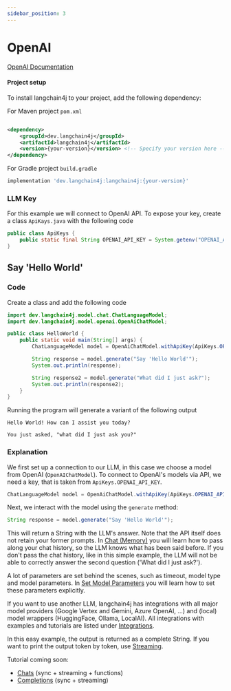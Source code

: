 ```yaml
---
sidebar_position: 3
---
```


# OpenAI
[OpenAI Documentation](https://platform.openai.com/docs/introduction)

#### Project setup

To install langchain4j to your project, add the following dependency:

For Maven project `pom.xml`

```xml

<dependency>
    <groupId>dev.langchain4j</groupId>
    <artifactId>langchain4j</artifactId>
    <version>{your-version}</version> <!-- Specify your version here -->
</dependency>
```

For Gradle project `build.gradle`

```groovy
implementation 'dev.langchain4j:langchain4j:{your-version}'
```

### LLM Key
For this example we will connect to OpenAI API. To expose your key, create a class ```ApiKays.java``` with the following code

```java
public class ApiKeys {
    public static final String OPENAI_API_KEY = System.getenv("OPENAI_API_KEY");
}
```
## Say 'Hello World'

### Code

Create a class and add the following code

```java
import dev.langchain4j.model.chat.ChatLanguageModel;
import dev.langchain4j.model.openai.OpenAiChatModel;

public class HelloWorld {
    public static void main(String[] args) {
        ChatLanguageModel model = OpenAiChatModel.withApiKey(ApiKeys.OPENAI_API_KEY);

        String response = model.generate("Say 'Hello World'");
        System.out.println(response);

        String response2 = model.generate("What did I just ask?");
        System.out.println(response2);
    }
}
```

Running the program will generate a variant of the following output

<!-- TODO console log formatting? -->
```plaintext
Hello World! How can I assist you today?

You just asked, "what did I just ask you?"
```

### Explanation
We first set up a connection to our LLM, in this case we choose a model from OpenAI (```OpenAIChatModel```).
To connect to OpenAI's models via API, we need a key, that is taken from ```ApiKeys.OPENAI_API_KEY```.

```java
ChatLanguageModel model = OpenAiChatModel.withApiKey(ApiKeys.OPENAI_API_KEY);
```

Next, we interact with the model using the ```generate``` method:

```java
String response = model.generate("Say 'Hello World'");
```

This will return a String with the LLM's answer.
Note that the API itself does not retain your former prompts. In [Chat (Memory)](chat) you will learn how to pass along your chat history, so the LLM knows what has been said before. If you don't pass the chat history, like in this simple example, the LLM will not be able to correctly answer the second question ('What did I just ask?').

A lot of parameters are set behind the scenes, such as timeout, model type and model parameters.
In [Set Model Parameters](set-model-parameters) you will learn how to set these parameters explicitly.

If you want to use another LLM, langchain4j has integrations with all major model providers (Google Vertex and Gemini, Azure OpenAI, ...) and (local) model wrappers (HuggingFace, Ollama, LocalAI).
All integrations with examples and tutorials are listed under [Integrations](/docs/category/integrations).

In this easy example, the output is returned as a complete String. If you want to print the output token by token, use [Streaming](response-streaming).

Tutorial coming soon:
- [Chats](https://platform.openai.com/docs/guides/chat) (sync + streaming + functions)
- [Completions](https://platform.openai.com/docs/guides/completion) (sync + streaming)

